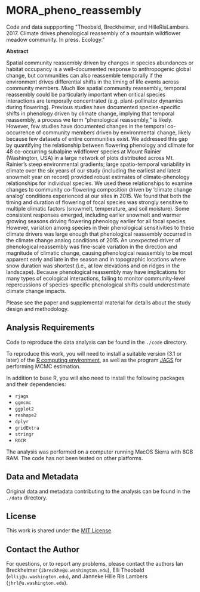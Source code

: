 # MORA_pheno_reassembly
Code and data suppporting "Theobald, Breckheimer, and HilleRisLambers. 2017. Climate drives phenological reassembly of a mountain wildflower meadow community. In press. Ecology." 

**Abstract**

Spatial community reassembly driven by changes in species abundances or habitat occupancy is a well-documented response to anthropogenic global change, but communities can also reassemble temporally if the environment drives differential shifts in the timing of life events across community members. Much like spatial community reassembly, temporal reassembly could be particularly important when critical species interactions are temporally concentrated (e.g. plant-pollinator dynamics during flowering). Previous studies have documented species-specific shifts in phenology driven by climate change, implying that temporal reassembly, a process we term “phenological reassembly,” is likely. However, few studies have documented changes in the temporal co-occurrence of community members driven by environmental change, likely because few datasets of entire communities exist. We addressed this gap by quantifying the relationship between flowering phenology and climate for 48 co-occurring subalpine wildflower species at Mount Rainier (Washington, USA) in a large network of plots distributed across Mt. Rainier’s steep environmental gradients; large spatio-temporal variability in climate over the six years of our study (including the earliest and latest snowmelt year on record) provided robust estimates of climate-phenology relationships for individual species. We used these relationships to examine changes to community co-flowering composition driven by ‘climate change analog’ conditions experienced at our sites in 2015. We found that both the timing and duration of flowering of focal species was strongly sensitive to multiple climatic factors (snowmelt, temperature, and soil moisture). Some consistent responses emerged, including earlier snowmelt and warmer growing seasons driving flowering phenology earlier for all focal species. However, variation among species in their phenological sensitivities to these climate drivers was large enough that phenological reassembly occurred in the climate change analog conditions of 2015. An unexpected driver of phenological reassembly was fine-scale variation in the direction and magnitude of climatic change, causing phenological reassembly to be most apparent early and late in the season and in topographic locations where snow duration was shortest (i.e., at low elevations and on ridges in the landscape). Because phenological reassembly may have implications for many types of ecological interactions, failing to monitor community-level repercussions of species-specific phenological shifts could underestimate climate change impacts.

Please see the paper and supplemental material for details about the study design and methodology.

## Analysis Requirements

Code to reproduce the data analysis can be found in the `./code` directory.

To reproduce this work, you will need to install a suitable version (3.1 or later) of the [R computing environment](https://cran.r-project.org/), as well as the program [JAGS](http://mcmc-jags.sourceforge.net/) for performing MCMC estimation.

In addition to base R, you will also need to install the following packages and their dependencies:
* `rjags`
* `ggmcmc`
* `ggplot2`
* `reshape2`
* `dplyr`
* `gridExtra`
* `stringr`
* `ROCR`

The analysis was performed on a computer running MacOS Sierra with 8GB RAM. The code has not been tested on other platforms.

## Data and Metadata

Original data and metadata contributing to the analysis can be found in the `./data` directory.

## License

This work is shared under the [MIT License](https://www.tldrlegal.com/l/mit).

## Contact the Author

For questions, or to report any problems, please contact the authors Ian Breckheimer (`ibreckhe@u.washington.edu`), Elli Theobald (`ellij@u.washington.edu`), and Janneke Hille Ris Lambers (`jhrl@u.washington.edu`).

